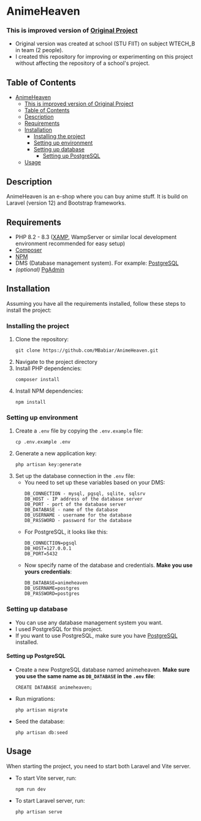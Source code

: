 # AnimeHeaven

### This is improved version of [Original Project](https://github.com/MBabiar/WTECH-Eshop)

-   Original version was created at school (STU FIIT) on subject WTECH_B in team (2 people).
-   I created this repository for improving or experimenting on this project without affecting the repository of a school's project.

## Table of Contents

- [AnimeHeaven](#animeheaven)
    - [This is improved version of Original Project](#this-is-improved-version-of-original-project)
  - [Table of Contents](#table-of-contents)
  - [Description](#description)
  - [Requirements](#requirements)
  - [Installation](#installation)
    - [Installing the project](#installing-the-project)
    - [Setting up environment](#setting-up-environment)
    - [Setting up database](#setting-up-database)
      - [Setting up PostgreSQL](#setting-up-postgresql)
  - [Usage](#usage)

## Description

AnimeHeaven is an e-shop where you can buy anime stuff. It is build on Laravel (version 12) and Bootstrap frameworks.

## Requirements

-   PHP 8.2 - 8.3 ([XAMP](https://www.apachefriends.org), WampServer or similar local development environment recommended for easy setup)
-   [Composer](https://getcomposer.org)
-   [NPM](https://docs.npmjs.com/downloading-and-installing-node-js-and-npm)
-   DMS (Database management system). For example: [PostgreSQL](https://www.postgresql.org/download/)
-   _(optional)_ [PgAdmin](https://www.pgadmin.org)

## Installation

Assuming you have all the requirements installed, follow these steps to install the project:

### Installing the project

1. Clone the repository:
    ```
    git clone https://github.com/MBabiar/AnimeHeaven.git
    ```
2. Navigate to the project directory
3. Install PHP dependencies:
    ```
    composer install
    ```
4. Install NPM dependencies:
    ```
    npm install
    ```

### Setting up environment

1. Create a `.env` file by copying the `.env.example` file:
    ```****
    cp .env.example .env
    ```
2. Generate a new application key:
    ```
    php artisan key:generate
    ```
3. Set up the database connection in the `.env` file:
    - You need to set up these variables based on your DMS:
        ```
        DB_CONNECTION - mysql, pgsql, sqlite, sqlsrv
        DB_HOST - IP address of the database server
        DB_PORT - port of the database server
        DB_DATABASE - name of the database
        DB_USERNAME - username for the database
        DB_PASSWORD - password for the database
        ```
    - For PostgreSQL, it looks like this:
        ```
        DB_CONNECTION=pgsql
        DB_HOST=127.0.0.1
        DB_PORT=5432
        ```
    - Now specify name of the database and credentials. **Make you use yours credentials**:
        ```
        DB_DATABASE=animeheaven
        DB_USERNAME=postgres
        DB_PASSWORD=postgres
        ```

### Setting up database

-   You can use any database management system you want.
-   I used PostgreSQL for this project.
-   If you want to use PostgreSQL, make sure you have [PostgreSQL](https://www.postgresql.org/download/) installed.

#### Setting up PostgreSQL

-   Create a new PostgreSQL database named animeheaven. **Make sure you use the same name as `DB_DATABASE` in the `.env` file**:
    ```
    CREATE DATABASE animeheaven;
    ```
-   Run migrations:
    ```
    php artisan migrate
    ```
-   Seed the database:
    ```
    php artisan db:seed
    ```

## Usage

When starting the project, you need to start both Laravel and Vite server.

-   To start Vite server, run:
    ```
    npm run dev
    ```
-   To start Laravel server, run:
    ```
    php artisan serve
    ```
